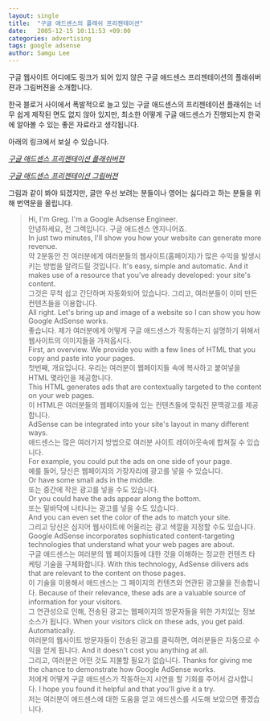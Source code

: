 ```yaml
---
layout: single
title:  "구글 애드센스의 플래쉬 프리젠테이션"
date:   2005-12-15 10:11:53 +09:00
categories: advertising
tags: google adsense
author: Samgu Lee
---
```

구글 웹사이트 어디에도 링크가 되어 있지 않은 구글 애드센스 프리젠테이션의 플래쉬버젼과 그림버젼을 소개합니다.

한국 블로거 사이에서 폭발적으로 늘고 있는 구글 애드센스의 프리젠테이션 플래쉬는 너무 쉽게 제작된 면도 없지 않아 있지만, 최소한 어떻게 구글 애드센스가 진행되는지 한국에 알아볼 수 있는 좋은 자료라고 생각됩니다.

아래의 링크에서 보실 수 있습니다.

[*구글 애드센스 프리젠테이션 플래쉬버젼*](http://services.google.com/demo/adsense/demo05?url=http%3A%2F%2Fblog.repl.net%2F&x=21&y=10)

[*구글 애드센스 프리젠테이션 그림버젼*](http://services.google.com/marketing/links/as_demo_low/)

그림과 같이 봐야 되겠지만, 글만 우선 보려는 분들이나 영어는 싫다라고 하는 분들을 위해 번역문을 올립니다.

> Hi, I'm Greg. I'm a Google Adsense Engineer.  
> 안녕하세요, 전 그렉입니다. 구글 애드센스 엔지니어죠.  
> In just two minutes, I'll show you how your website can generate more revenue.  
> 약 2분동안 전 여러분에게 여러분들의 웹사이트(홈페이지)가 많은 수익을 발생시키는 방법을 알려드릴 것입니다.
> It's easy, simple and automatic. And it makes use of a resource that you've already developed: your site's content.  
> 그것은 무척 쉽고 간단하며 자동화되어 있습니다. 그리고, 여러분들이 이미 만든 컨텐츠들을 이용합니다.  
> All right. Let's bring up and image of a website so I can show you how Google AdSense works.  
> 좋습니다. 제가 여러분에게 어떻게 구글 애드센스가 작동하는지 설명하기 위해서 웹사이트의 이미지들을 가져옵시다.  
> First, an overview. We provide you with a few lines of HTML that you copy and paste into your pages.  
> 첫번째, 개요입니다. 우리는 여러분이 웹페이지들 속에 복사하고 붙여넣을 HTML 몇라인을 제공합니다.  
> This HTML generates ads that are contextually targeted to the content on your web pages.  
> 이 HTML은 여러분들의 웹페이지들에 있는 컨텐츠들에 맞춰진 문맥광고를 제공합니다.  
> AdSense can be integrated into your site's layout in many different ways.  
> 애드센스는 많은 여러가지 방법으로 여러분 사이트 레이아웃속에 합쳐질 수 있습니다.  
> For example, you could put the ads on one side of your page.  
> 예를 들어, 당신은 웹페이지의 가장자리에 광고를 넣을 수 있습니다.  
> Or have some small ads in the middle.  
> 또는 중간에 작은 광고를 넣을 수도 있습니다.  
> Or you could have the ads appear along the bottom.  
> 또는 밑바닥에 나타나는 광고를 넣을 수도 있습니다.  
> And you can even set the color of the ads to match your site.  
> 그리고 당신은 심지어 웹사이트에 어울리는 광고 색깔을 지정할 수도 있습니다.
> Google AdSense incorporates sophisticated content-targeting technologies that understand what your web pages are about.  
> 구글 애드센스는 여러분의 웹 페이지들에 대한 것을 이해하는 정교한 컨텐츠 타케팅 기술을 구체화합니다.
> With this technology, AdSense dilivers ads that are relevant to the content on those pages.  
> 이 기술을 이용해서 애드센스는 그 페이지의 컨텐츠와 연관된 광고물을 전송합니다.
> Because of their relevance, these ads are a valuable source of information for your visitors.  
> 그 연관성으로 인해, 전송된 광고는 웹페이지의 방문자들을 위한 가치있는 정보소스가 됩니다.
> When your visitors click on these ads, you get paid. Automatically.  
> 여러분의 웹사이트 방문자들이 전송된 광고를 클릭하면, 여러분들은 자동으로 수익을 얻게 됩니다.
> And it doesn't cost you anything at all.  
> 그리고, 여러분은 어떤 것도 지불할 필요가 없습니다.
> Thanks for giving me the chance to demonstrate how Google AdSense works.  
> 저에게 어떻게 구글 애드센스가 작동하는지 시연을 할 기회를 주어서 감사합니다.
> I hope you found it helpful and that you'll give it a try.  
> 저는 여러분이 애드센스에 대한 도움을 얻고 애드센스를 시도해 보았으면 좋겠습니다.
